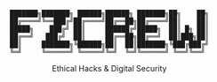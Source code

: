 <div align="center">


```
███████╗███████╗ ██████╗██████╗ ███████╗██╗    ██╗
██╔════╝╚══███╔╝██╔════╝██╔══██╗██╔════╝██║    ██║
█████╗    ███╔╝ ██║     ██████╔╝█████╗  ██║ █╗ ██║
██╔══╝   ███╔╝  ██║     ██╔══██╗██╔══╝  ██║███╗██║
██║     ███████╗╚██████╗██║  ██║███████╗╚███╔███╔╝
╚═╝     ╚══════╝ ╚═════╝╚═╝  ╚═╝╚══════╝ ╚══╝╚══╝ 
```

<p> Ethical Hacks & Digital Security <p>

</div>
